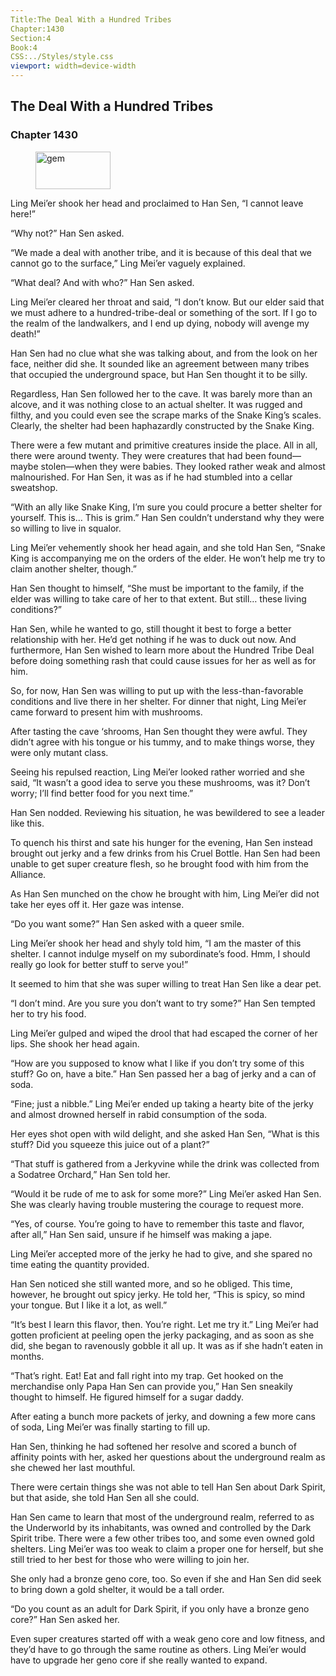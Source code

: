 ```yaml
---
Title:The Deal With a Hundred Tribes 
Chapter:1430 
Section:4 
Book:4 
CSS:../Styles/style.css 
viewport: width=device-width
---
```

  
## The Deal With a Hundred Tribes
### Chapter 1430
  
<figure>
	<img src="../Images/gem.gif" alt="gem" id="gem" width="120" height="60" />
</figure>
  

  
Ling Mei’er shook her head and proclaimed to Han Sen, “I cannot leave here!”

“Why not?” Han Sen asked.

“We made a deal with another tribe, and it is because of this deal that we cannot go to the surface,” Ling Mei’er vaguely explained.

“What deal? And with who?” Han Sen asked.

Ling Mei’er cleared her throat and said, “I don’t know. But our elder said that we must adhere to a hundred-tribe-deal or something of the sort. If I go to the realm of the landwalkers, and I end up dying, nobody will avenge my death!”

Han Sen had no clue what she was talking about, and from the look on her face, neither did she. It sounded like an agreement between many tribes that occupied the underground space, but Han Sen thought it to be silly.

Regardless, Han Sen followed her to the cave. It was barely more than an alcove, and it was nothing close to an actual shelter. It was rugged and filthy, and you could even see the scrape marks of the Snake King’s scales. Clearly, the shelter had been haphazardly constructed by the Snake King.

There were a few mutant and primitive creatures inside the place. All in all, there were around twenty. They were creatures that had been found—maybe stolen—when they were babies. They looked rather weak and almost malnourished. For Han Sen, it was as if he had stumbled into a cellar sweatshop.

“With an ally like Snake King, I’m sure you could procure a better shelter for yourself. This is… This is grim.” Han Sen couldn’t understand why they were so willing to live in squalor.

Ling Mei’er vehemently shook her head again, and she told Han Sen, “Snake King is accompanying me on the orders of the elder. He won’t help me try to claim another shelter, though.”

Han Sen thought to himself, “She must be important to the family, if the elder was willing to take care of her to that extent. But still… these living conditions?”

Han Sen, while he wanted to go, still thought it best to forge a better relationship with her. He’d get nothing if he was to duck out now. And furthermore, Han Sen wished to learn more about the Hundred Tribe Deal before doing something rash that could cause issues for her as well as for him.

So, for now, Han Sen was willing to put up with the less-than-favorable conditions and live there in her shelter. For dinner that night, Ling Mei’er came forward to present him with mushrooms.

After tasting the cave ‘shrooms, Han Sen thought they were awful. They didn’t agree with his tongue or his tummy, and to make things worse, they were only mutant class.

Seeing his repulsed reaction, Ling Mei’er looked rather worried and she said, “It wasn’t a good idea to serve you these mushrooms, was it? Don’t worry; I’ll find better food for you next time.”

Han Sen nodded. Reviewing his situation, he was bewildered to see a leader like this.

To quench his thirst and sate his hunger for the evening, Han Sen instead brought out jerky and a few drinks from his Cruel Bottle. Han Sen had been unable to get super creature flesh, so he brought food with him from the Alliance.

As Han Sen munched on the chow he brought with him, Ling Mei’er did not take her eyes off it. Her gaze was intense.

“Do you want some?” Han Sen asked with a queer smile.

Ling Mei’er shook her head and shyly told him, “I am the master of this shelter. I cannot indulge myself on my subordinate’s food. Hmm, I should really go look for better stuff to serve you!”

It seemed to him that she was super willing to treat Han Sen like a dear pet.

“I don’t mind. Are you sure you don’t want to try some?” Han Sen tempted her to try his food.

Ling Mei’er gulped and wiped the drool that had escaped the corner of her lips. She shook her head again.

“How are you supposed to know what I like if you don’t try some of this stuff? Go on, have a bite.” Han Sen passed her a bag of jerky and a can of soda.

“Fine; just a nibble.” Ling Mei’er ended up taking a hearty bite of the jerky and almost drowned herself in rabid consumption of the soda.

Her eyes shot open with wild delight, and she asked Han Sen, “What is this stuff? Did you squeeze this juice out of a plant?”

“That stuff is gathered from a Jerkyvine while the drink was collected from a Sodatree Orchard,” Han Sen told her.

“Would it be rude of me to ask for some more?” Ling Mei’er asked Han Sen. She was clearly having trouble mustering the courage to request more.

“Yes, of course. You’re going to have to remember this taste and flavor, after all,” Han Sen said, unsure if he himself was making a jape.

Ling Mei’er accepted more of the jerky he had to give, and she spared no time eating the quantity provided.

Han Sen noticed she still wanted more, and so he obliged. This time, however, he brought out spicy jerky. He told her, “This is spicy, so mind your tongue. But I like it a lot, as well.”

“It’s best I learn this flavor, then. You’re right. Let me try it.” Ling Mei’er had gotten proficient at peeling open the jerky packaging, and as soon as she did, she began to ravenously gobble it all up. It was as if she hadn’t eaten in months.

“That’s right. Eat! Eat and fall right into my trap. Get hooked on the merchandise only Papa Han Sen can provide you,” Han Sen sneakily thought to himself. He figured himself for a sugar daddy.

After eating a bunch more packets of jerky, and downing a few more cans of soda, Ling Mei’er was finally starting to fill up.

Han Sen, thinking he had softened her resolve and scored a bunch of affinity points with her, asked her questions about the underground realm as she chewed her last mouthful.

There were certain things she was not able to tell Han Sen about Dark Spirit, but that aside, she told Han Sen all she could.

Han Sen came to learn that most of the underground realm, referred to as the Underworld by its inhabitants, was owned and controlled by the Dark Spirit tribe. There were a few other tribes too, and some even owned gold shelters. Ling Mei’er was too weak to claim a proper one for herself, but she still tried to her best for those who were willing to join her.

She only had a bronze geno core, too. So even if she and Han Sen did seek to bring down a gold shelter, it would be a tall order.

“Do you count as an adult for Dark Spirit, if you only have a bronze geno core?” Han Sen asked her.

Even super creatures started off with a weak geno core and low fitness, and they’d have to go through the same routine as others. Ling Mei’er would have to upgrade her geno core if she really wanted to expand.